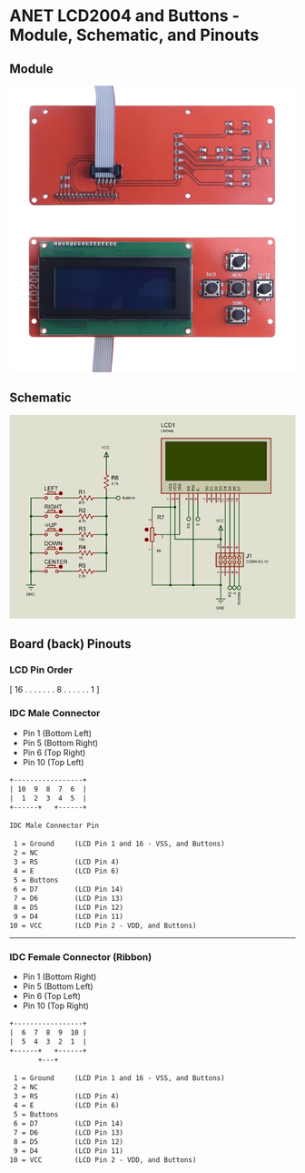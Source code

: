 # ANET LCD2004 and Buttons - Module, Schematic, and Pinouts #

## Module ##

![ANET LCD 2004](LCD2004.jpg)

## Schematic ##

![ANET LCD 2004 Schematic](LCD2004-schematic.png)

## Board (back) Pinouts ##

### LCD Pin Order ###

[ 16 . . . . . . . 8 . . . . . . 1 ]

### IDC Male Connector ###

  * Pin 1 (Bottom Left)
  * Pin 5 (Bottom Right)
  * Pin 6 (Top Right)
  * Pin 10 (Top Left)
``` 
+-----------------+ 
| 10  9  8  7  6  |
|  1  2  3  4  5  |
+------+   +------+ 

IDC Male Connector Pin

 1 = Ground     (LCD Pin 1 and 16 - VSS, and Buttons)
 2 = NC
 3 = RS         (LCD Pin 4)
 4 = E          (LCD Pin 6)
 5 = Buttons
 6 = D7         (LCD Pin 14)
 7 = D6         (LCD Pin 13)
 8 = D5         (LCD Pin 12)
 9 = D4         (LCD Pin 11)
10 = VCC        (LCD Pin 2 - VDD, and Buttons)
```
---

### IDC Female Connector (Ribbon) ###

  * Pin 1 (Bottom Right)
  * Pin 5 (Bottom Left)
  * Pin 6 (Top Left)
  * Pin 10 (Top Right)

```
+-----------------+
|  6  7  8  9  10 |
|  5  4  3  2  1  |
+------+   +------+
       +---+

 1 = Ground     (LCD Pin 1 and 16 - VSS, and Buttons)
 2 = NC
 3 = RS         (LCD Pin 4)
 4 = E          (LCD Pin 6)
 5 = Buttons
 6 = D7         (LCD Pin 14)
 7 = D6         (LCD Pin 13)
 8 = D5         (LCD Pin 12)
 9 = D4         (LCD Pin 11)
10 = VCC        (LCD Pin 2 - VDD, and Buttons)
```